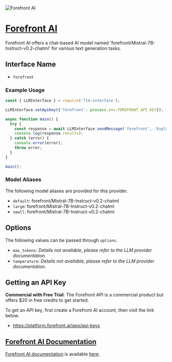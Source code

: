 ![Forefront AI](https://assets.forefront.ai/og_image.png)

# [Forefront AI](https://www.forefront.ai)

Forefront AI offers a chat-based AI model named 'forefront/Mistral-7B-Instruct-v0.2-chatml' for various text generation tasks.

## Interface Name

- `forefront`

### Example Usage

```javascript
const { LLMInterface } = require('llm-interface');

LLMInterface.setApiKey({'forefront': process.env.FOREFRONT_API_KEY});

async function main() {
  try {
    const response = await LLMInterface.sendMessage('forefront', 'Explain the importance of low latency LLMs.');
    console.log(response.results);
  } catch (error) {
    console.error(error);
    throw error;
  }
}

main();
```

### Model Aliases

The following model aliases are provided for this provider. 

- `default`: forefront/Mistral-7B-Instruct-v0.2-chatml
- `large`: forefront/Mistral-7B-Instruct-v0.2-chatml
- `small`: forefront/Mistral-7B-Instruct-v0.2-chatml


## Options

The following values can be passed through `options`.

- `max_tokens`: _Details not available, please refer to the LLM provider documentation._
- `temperature`: _Details not available, please refer to the LLM provider documentation._


## Getting an API Key

**Commercial with Free Trial**: The Forefront API is a commercial product but offers $20 in free credits to get started.

To get an API key, first create a Forefront AI account, then visit the link below.

- https://platform.forefront.ai/app/api-keys


## [Forefront AI Documentation](https://docs.forefront.ai/)

[Forefront AI documentation](https://docs.forefront.ai/) is available [here](https://docs.forefront.ai/).
